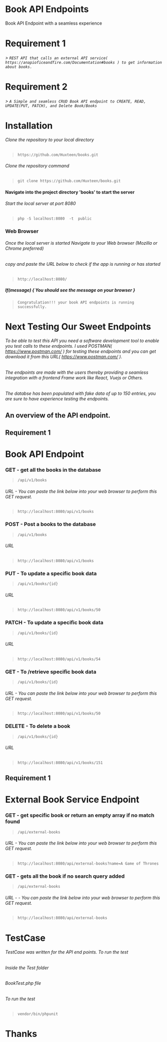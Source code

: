 # Book API Endpoints
Book API Endpoint with a seamless experience
# Requirement 1
###### > `REST API that calls an external API service( https://anapioficeandfire.com/Documentation#books ) to get information about books.`

# Requirement 2
###### > `A Simple and seamless CRUD Book API endpoint to CREATE, READ, UPDATE(PUT, PATCH), and Delete Book/Books`


# Installation

###### Clone the repository to your local directory
> `https://github.com/Huxteen/books.git`

###### Clone the repository command
> `git clone https://github.com/Huxteen/books.git`

#### Navigate into the project directory 'books' to start the server
###### Start the local server at port 8080
> `php -S localhost:8080  -t  public`

### Web Browser
###### Once the local server is started Navigate to your Web browser (Mozilla or Chrome preferred)
###### copy and paste the URL below to check if the app is running or has started
> `http://localhost:8080/`

##### If(message) { You should see the message on your browser }
> `Congratulation!!! your book API endpoints is running successfully.`




# Next Testing Our Sweet Endpoints


###### To be able to test this API you need a software development tool to enable you test calls to these endpoints. I used POSTMAN( https://www.postman.com/ ) for testing these endpoints and you can get download it from this URL( https://www.postman.com/ ).

###### The endpoints are made with the users thereby providing a seamless integration with a frontend Frame work like React, Vuejs or Others.

###### The databse has been populated with fake data of up to 150 entries, you are sure to have experience testing the endpoints.


## An overview of the API endpoint.

## Requirement 1

# Book API Endpoint
### GET - get all the books in the database
  > `/api/v1/books`
  ###### URL - You can paste the link below into your web browser to perform this GET request.
  > `http://localhost:8080/api/v1/books`

### POST - Post a books to the database
  > `/api/v1/books`
  ###### URL
  > `http://localhost:8080/api/v1/books`

### PUT - To update a specific book data
  > `/api/v1/books/{id}`
  ###### URL
  > `http://localhost:8080/api/v1/books/50`


### PATCH - To update a specific book data
  > `/api/v1/books/{id}`
  ###### URL
  > `http://localhost:8080/api/v1/books/54`


### GET - To /retrieve specific book data
  > `/api/v1/books/{id}`
  ###### URL - You can paste the link below into your web browser to perform this GET request.
  > `http://localhost:8080/api/v1/books/50`


### DELETE - To delete a book
  > `/api/v1/books/{id}`
  ###### URL
  > `http://localhost:8080/api/v1/books/151`




## Requirement 1
# External Book Service Endpoint
### GET - get specific book or return an empty array if no match found
  > `/api/external-books`
###### URL - You can paste the link below into your web browser to perform this GET request.
  > `http://localhost:8080/api/external-books?name=A Game of Thrones`


### GET - gets all the book if no search query added
> `/api/external-books`
###### URL - - You can paste the link below into your web browser to perform this GET request.
  > `http://localhost:8080/api/external-books`


# TestCase

###### TestCase was written for the API end points. To run the test
###### Inside the Test folder
###### BookTest.php file
###### To run the test
  > `vendor/bin/phpunit`






# Thanks
